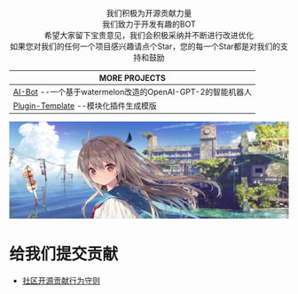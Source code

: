 <div align="center">
  
  我们积极为开源贡献力量</br>
  我们致力于开发有趣的BOT</br>
  希望大家留下宝贵意见，我们会积极采纳并不断进行改进优化</br>
  如果您对我们的任何一个项目感兴趣请点个Star，您的每一个Star都是对我们的支持和鼓励

  |MORE PROJECTS
  |--------
  |[AI-Bot](https://github.com/FloatTech/AI-Bot) --一个基于watermelon改造的OpenAI-GPT-2的智能机器人 
  |[Plugin-Template](https://github.com/FloatTech/Plugin-Template) --模块化插件生成模版
  
  ![FloatTech](https://github.com/FloatTech/.github/blob/main/logo/logo.jpg)

</div>

# 给我们提交贡献
- [社区开源贡献行为守则](https://github.com/FloatTech/.github/blob/main/CODE_OF_CONDUCT.md)
